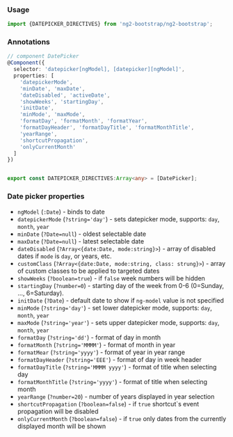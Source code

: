 ### Usage
```typescript
import {DATEPICKER_DIRECTIVES} from 'ng2-bootstrap/ng2-bootstrap';
```

### Annotations
```typescript
// component DatePicker
@Component({
  selector: 'datepicker[ngModel], [datepicker][ngModel]',
  properties: [
    'datepickerMode',
    'minDate', 'maxDate',
    'dateDisabled', 'activeDate',
    'showWeeks', 'startingDay',
    'initDate',
    'minMode', 'maxMode',
    'formatDay', 'formatMonth', 'formatYear',
    'formatDayHeader', 'formatDayTitle', 'formatMonthTitle',
    'yearRange',
    'shortcutPropagation',
    'onlyCurrentMonth'
  ]
})


export const DATEPICKER_DIRECTIVES:Array<any> = [DatePicker];
```

### Date picker properties
  - `ngModel` (`:Date`) - binds to date
  - `datepickerMode` (`?string='day'`) - sets datepicker mode, supports: `day`, `month`, `year`
  - `minDate` (`?Date=null`) - oldest selectable date
  - `maxDate` (`?Date=null`) - latest selectable date
  - `dateDisabled` (`?Array<{date:Date, mode:string}>`) - array of disabled dates if `mode` is `day`, or years, etc.
  - `customClass` (`?Array<{date:Date, mode:string, class: strung}>`) - array of custom classes to be applied to targeted dates
  - `showWeeks` (`?boolean=true`) - if `false` week numbers will be hidden
  - `startingDay` (`?number=0`) - starting day of the week from 0-6 (0=Sunday, ..., 6=Saturday).
  - `initDate` (`?Date`) - default date to show if `ng-model` value is not specified
  - `minMode` (`?string='day'`) - set lower datepicker mode, supports: `day`, `month`, `year`
  - `maxMode` (`?string='year'`) - sets upper datepicker mode, supports: `day`, `month`, `year`
  - `formatDay` (`?string='dd'`) - format of day in month
  - `formatMonth` (`?string='MMMM'`) - format of month in year
  - `formatMear` (`?string='yyyy'`) - format of year in year range
  - `formatDayHeader` (`?string='EEE'`) - format of day in week header
  - `formatDayTitle` (`?string='MMMM yyyy'`) - format of title when selecting day
  - `formatMonthTitle` (`?string='yyyy'`) - format of title when selecting month
  - `yearRange` (`?number=20`) - number of years displayed in year selection
  - `shortcutPropagation` (`?boolean=false`) - if `true` shortcut`s event propagation will be disabled
  - `onlyCurrentMonth` (`?boolean=false`) - if `true` only dates from the currently displayed month will be shown

<!--
### Date picker popup properties
 (*Note*: not yet implemented properly)
  - `datepicker-popup` (`?string='yyyy-MM-dd'`) - format of displayed dates
  - `show-button-bar` (`?boolean='true'`) - if `false` button bar, underneath the datepicker, will not be shown
  - `current-text` (`?string='Today'`) - 'current day' button title
  - `clear-text` (`?string='Clear'`) - 'clear' button title
  - `close-text` (`?string='Done'`) - 'close' buttin title
  - `close-on-date-selection` (`?boolean=true`) - if `true` calendar will be closed on date selection
  - `datepicker-popup-template-url` (*not yet supported*) - allows to provide datepicker popup template (default: `components/datepicker/datepicker.html`)
  - `datepicker-template-url` (*not yet supported*) - allows to provide datepicker template (default: `components/datepicker/popup.html`)
  - `datepicker-append-to-body` (`?boolean=false`) - if `true` datepicker will inserted in document body
  - `is-open` (`?boolean=false`) - if `true` datepicker is currently shown
  - `on-open-focus` (`?boolean=true`) - if `true` datepicker popup will focused just after opening


### Keyboard Support
 (*Note*: not yet implemented properly)

Depending on datepicker's current mode, the date may refer either to day, month or year. Accordingly, the term view refers either to a month, year or year range.

 * `Left`: Move focus to the previous date. Will move to the last date of the previous view, if the current date is the first date of a view.
 * `Right`: Move focus to the next date. Will move to the first date of the following view, if the current date is the last date of a view.
 * `Up`: Move focus to the same column of the previous row. Will wrap to the appropriate row in the previous view.
 * `Down`: Move focus to the same column of the following row. Will wrap to the appropriate row in the following view.
 * `PgUp`: Move focus to the same date of the previous view. If that date does not exist, focus is placed on the last date of the month.
 * `PgDn`: Move focus to the same date of the following view. If that date does not exist, focus is placed on the last date of the month.
 * `Home`: Move to the first date of the view.
 * `End`: Move to the last date of the view.
 * `Enter`/`Space`: Select date.
 * `Ctrl`+`Up`: Move to an upper mode.
 * `Ctrl`+`Down`: Move to a lower mode.
 * `Esc`: Will close popup, and move focus to the input.
-->
